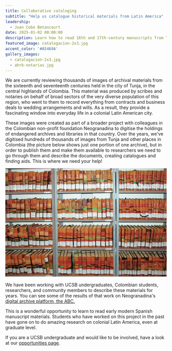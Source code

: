 ```yaml
---
title: Collaborative cataloging
subtitle: "Help us catalogue historical materials from Latin America"
leadership: 
  - Juan Cobo Betancourt
date: 2025-01-02 00:00:00
description: Learn how to read 16th and 17th-century manuscripts from Tunja, Colombia, and help us make them available to researchers, students, and the public.
featured_image: catalogacion-2x3.jpg
accent_color: '#A5469A'
gallery_images:
  - catalogacion-2x3.jpg
  - ahrb-notarias.jpg
---
```


We are currently reviewing thousands of images of archival materials from the sixteenth and seventeenth centuries held in the city of Tunja, in the central highlands of Colombia. This material was produced by scribes and notaries on behalf of broad sectors of the very diverse population of this region, who went to them to record everything from contracts and business deals to wedding arrangements and wills. As a result, they provide a fascinating window into everyday life in a colonial Latin American city.

These images were created as part of a broader project with colleagues in the Colombian non-profit foundation Neogranadina to digitise the holdings of endangered archives and libraries in that country. Over the years, we've digitised hundreds of thousands of images from Tunja and other places in Colombia (the picture below shows just one portion of one archive), but in order to publish them and make them available to researchers we need to go through them and describe the documents, creating catalogues and finding aids. This is where we need your help!

![](/images/projects/ahrb-notarias.jpg)

We have been working with UCSB undergraduates, Colombian students, researchers, and community members to describe these materials for years. You can see some of the results of that work on Neogranadina's [digital archive platform, the ABC.](https://abcng.org)

This is a wonderful opportunity to learn to read early modern Spanish manuscript materials. Students who have worked on this project in the past have gone on to do amazing research on colonial Latin America, even at graduate level.

If you are a UCSB undergraduate and would like to be involved, have a look at our [opportunities page](/opportunities).